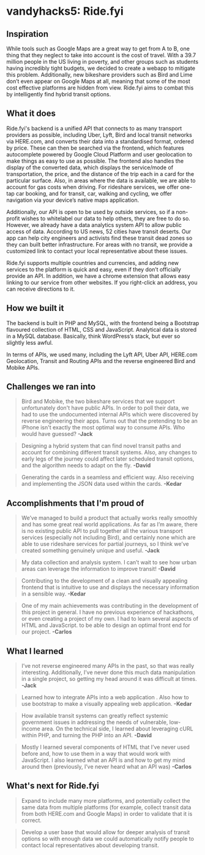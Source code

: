 # vandyhacks5: Ride.fyi
## Inspiration
While tools such as Google Maps are a great way to get from A to B, one thing that they neglect to take into account is the cost of travel. With a 39.7 million people in the US living in poverty, and other groups such as students having incredibly tight budgets, we decided to create a webapp to mitigate this problem. Additionally, new bikeshare providers such as Bird and Lime don’t even appear on Google Maps at all, meaning that some of the most cost effective platforms are hidden from view. Ride.fyi aims to combat this by intelligently find hybrid transit options.

## What it does
Ride.fyi's backend is a unified API that connects to as many transport providers as possible, including Uber, Lyft, Bird and local transit networks via HERE.com, and converts their data into a standardised format, ordered by price. These can then be searched via the frontend, which features autocomplete powered by Google Cloud Platform and user geolocation to make things as easy to use as possible. The frontend also handles the display of the converted data, which displays the service/mode of transportation, the price, and the distance of the trip each in a card for the particular surface. Also, in areas where the data is available, we are able to account for gas costs when driving. For rideshare services, we offer one-tap car booking, and for transit, car, walking and cycling, we offer navigation via your device’s native maps application.

Additionally, our API is open to be used by outside services, so if a non-profit wishes to whitelabel our data to help others, they are free to do so. However, we already have a data analytics system API to allow public access of data. According to US news, 52 cities have transit deserts. Our app can help city engineers and activists find these transit dead zones so they can built better infrastructure. For areas with no transit, we provide a customized link to contact your local representative about these issues.

Ride.fyi supports multiple countries and currencies, and adding new services to the platform is quick and easy, even if they don’t officially provide an API. In addition, we have a chrome extension that allows easy linking to our service from other websites. If you right-click an address, you can receive directions to it.


## How we built it
The backend is built in PHP and MySQL, with the frontend being a Bootstrap flavoured collection of HTML, CSS and JavaScript. Analytical data is stored in a MySQL database. Basically, think WordPress’s stack, but ever so slightly less awful.

In terms of APIs, we used many, including the Lyft API, Uber API, HERE.com Geolocation, Transit and Routing APIs and the reverse engineered Bird and Mobike APIs.

## Challenges we ran into
> Bird and Mobike, the two bikeshare services that we support unfortunately don't have public APIs. In order to poll their data, we had to use the undocumented internal APIs which were discovered by reverse engineering their apps. Turns out that the pretending to be an iPhone isn't exactly the most optimal way to consume APIs. Who would have guessed? **-Jack**

> Designing a hybrid system that can find novel transit paths and account for combining different transit systems. Also, any changes to early legs of the journey could affect later scheduled transit options, and the algorithm needs to adapt on the fly. **-David**

> Generating the cards in a seamless and efficient way. Also receiving and implementing the JSON data used within the cards. **-Kedar**

## Accomplishments that I'm proud of
> We’ve managed to build a product that actually works really smoothly and has some great real world applications. As far as I’m aware, there is no existing public API to pull together all the various transport services (especially not including Bird), and certainly none which are able to use rideshare services for partial journeys, so I think we’ve created something genuinely unique and useful. **-Jack**

> My data collection and analysis system. I can’t wait to see how urban areas can leverage the information to improve transit! **-David**

> Contributing to the development of a clean and visually appealing frontend that is intuitive to use and displays the necessary information in a sensible way. **-Kedar**

> One of my main achievements was contributing in the development of this project in general. I have no previous experience of hackathons, or even creating a project of my own. I had to learn several aspects of HTML and JavaScript. to be able to design an optimal front end for our project. **-Carlos**

## What I learned
> I’ve not reverse engineered many APIs in the past, so that was really interesting. Additionally, I’ve never done this much data manipulation in a single project, so getting my head around it was difficult at times. **-Jack**

> Learned how to integrate APIs into a web application . Also how to use bootstrap to make a visually appealing web application. **-Kedar**

> How available transit systems can greatly reflect systemic government issues in addressing the needs of vulnerable, low-income area. On the technical side, I learned about leveraging cURL within PHP, and turning the PHP into an API. **-David**

> Mostly I learned several components of HTML that I’ve never used before and,  how to use them in a way that would work with JavaScript. I also learned what an API is and how to get my mind around then (previously, I’ve never heard what an API was)  **-Carlos**

## What's next for Ride.fyi
> Expand to include many more platforms, and potentially collect the same data from multiple platforms (for example, collect transit data from both HERE.com and Google Maps) in order to validate that it is correct.

> Develop a user base that would allow for deeper analysis of transit options so with enough data we could automatically notify people to contact local representatives about developing transit.
